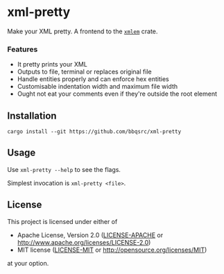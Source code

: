 # xml-pretty

Make your XML pretty. A frontend to the [`xmlem`](https://github.com/bbqsrc/xmlem) crate.

### Features

- It pretty prints your XML
- Outputs to file, terminal or replaces original file
- Handle entities properly and can enforce hex entities
- Customisable indentation width and maximum file width
- Ought not eat your comments even if they're outside the root element

## Installation

```
cargo install --git https://github.com/bbqsrc/xml-pretty
```

## Usage

Use `xml-pretty --help` to see the flags.

Simplest invocation is `xml-pretty <file>`.

## License

This project is licensed under either of

 * Apache License, Version 2.0 ([LICENSE-APACHE](LICENSE-APACHE) or http://www.apache.org/licenses/LICENSE-2.0)
 * MIT license ([LICENSE-MIT](LICENSE-MIT) or http://opensource.org/licenses/MIT)

at your option.